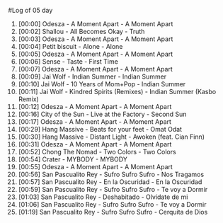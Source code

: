 #Log of 05 day

1. [00:00] Odesza - A Moment Apart - A Moment Apart
1. [00:02] Shallou - All Becomes Okay - Truth
1. [00:03] Odesza - A Moment Apart - A Moment Apart
1. [00:04] Petit biscuit - Alone - Alone
1. [00:05] Odesza - A Moment Apart - A Moment Apart
1. [00:06] Sense - Taste - First Time
1. [00:07] Odesza - A Moment Apart - A Moment Apart
1. [00:09] Jai Wolf - Indian Summer - Indian Summer
1. [00:10] Jai Wolf - 10 Years of Mom+Pop - Indian Summer
1. [00:11] Jai Wolf - Kindred Spirits (Remixes) - Indian Summer (Kasbo Remix)
1. [00:12] Odesza - A Moment Apart - A Moment Apart
1. [00:16] City of the Sun - Live at the Factory - Second Sun
1. [00:17] Odesza - A Moment Apart - A Moment Apart
1. [00:29] Hang Massive - Beats for your feet - Omat Odat
1. [00:30] Hang Massive - Distant Light - Awoken (feat. Cian Finn)
1. [00:31] Odesza - A Moment Apart - A Moment Apart
1. [00:52] Chong The Nomad - Two Colors - Two Colors
1. [00:54] Crater - MYBODY - MYBODY
1. [00:55] Odesza - A Moment Apart - A Moment Apart
1. [00:56] San Pascualito Rey - Sufro Sufro Sufro - Nos Tragamos
1. [00:57] San Pascualito Rey - En la Oscuridad - En la Oscuridad
1. [00:59] San Pascualito Rey - Sufro Sufro Sufro - Te voy a Dormir
1. [01:03] San Pascualito Rey - Deshabitado - Olvídate de mi
1. [01:06] San Pascualito Rey - Sufro Sufro Sufro - Te voy a Dormir
1. [01:19] San Pascualito Rey - Sufro Sufro Sufro - Cerquita de Dios
